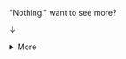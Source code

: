 "Nothing." want to see more?
      
  &#8595;
 <details>
 <summary>More</summary>
 <br>
<details>
<summary> &#8595; Even More...</summary>
<br>
  <details>
<summary> Even More...</summary>
<br>
<details>
<summary> &#8595; Even More...</summary>
<br>
    <details>
<summary> Even More...</summary>
<br>
<details>
<summary> &#8595; Even More...</summary>
<br>
    <details>
<summary> &#8595; Even More...</summary>
<br>
<details>
<summary> Even More...</summary>
<br>
  <details>
<summary> Even More...</summary>
<br>
  <details>
<summary> Even More...</summary>
<br>
<details>
<summary> Even More...</summary>
<br>
    <details>
<summary> Even More...</summary>
<br>
<details>
<summary> Even More...</summary>
<br>
    <details>
<summary> Even More...</summary>
<br>
<details>
<summary> Even More...</summary>
<br>
  <details>
<summary> Even More...</summary>
<br>
  <details>
<summary> Even More...</summary>
<br>
<details>
<summary> Even More...</summary>
<br>
    <details>
<summary> Even More...</summary>
<br>
<details>
<summary> Even More...</summary>
<br>
    <details>
<summary> Even More...</summary>
<br>
<details>
<summary> Even More...</summary>
<br>
  <details>
<summary> Even More...</summary>
<br>
  <details>
<summary> Even More...</summary>
<br>
<details>
<summary> Even More...</summary>
<br>
    <details>
<summary> Even More...</summary>
<br>
<details>
<summary> Even More...</summary>
<br>
    <details>
<summary> Even More...</summary>
<br>
<details>
<summary> Even More...</summary>
<br>
  <details>
<summary> Even More...</summary>
<br>
  <details>
<summary> Even More...</summary>
<br>
<details>
<summary> Even More...</summary>
<br>
    <details>
<summary> Even More...</summary>
<br>
<details>
<summary> Even More...</summary>
<br>
    <details>
<summary> Even More...</summary>
<br>
<details>
<summary> Even More...</summary>
<br>
&#8595; Get RickRolled in 2021 XD
[![Get RickRolled in 2021](https://s2.gifyu.com/images/C6BB4EDE-491B-4D83-A9BC-7F9B2FF68A7B.gif)](https://gifyu.com/image/Us20)
</details>

</details>

</details>

</details>

</details>
</details>
</details>
</details>
